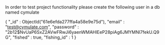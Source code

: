 In order to test project functionality please create the following user in a db named cymulate

{
	"_id" : ObjectId("61e6efda277ffa4a58e9e75d"),
	"email" : "test@cymulate.com",
	"password" : "$2b$12$NvUaP6SxZ2AVwFRwJi6yaenWMAHlEeP28piAg6JMYMNI7fekU.Q9G",
	"fished" : true,
	"fishing_id" : 1
}

